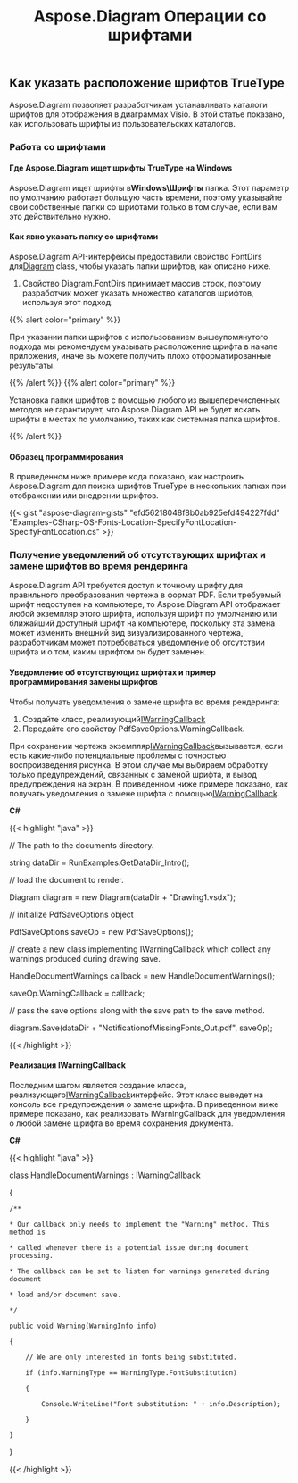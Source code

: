 ﻿---
title: Aspose.Diagram Операции со шрифтами
type: docs
weight: 180
url: /ru/net/aspose-diagram-font-operations/
description: На этой странице описывается, как управлять шрифтами с помощью библиотеки Aspose.Diagram.
---
## **Как указать расположение шрифтов TrueType**
Aspose.Diagram позволяет разработчикам устанавливать каталоги шрифтов для отображения в диаграммах Visio. В этой статье показано, как использовать шрифты из пользовательских каталогов.
### **Работа со шрифтами**
#### **Где Aspose.Diagram ищет шрифты TrueType на Windows**
 Aspose.Diagram ищет шрифты в**Windows\Шрифты** папка. Этот параметр по умолчанию работает большую часть времени, поэтому указывайте свои собственные папки со шрифтами только в том случае, если вам это действительно нужно.
#### **Как явно указать папку со шрифтами**
Aspose.Diagram API-интерфейсы предоставили свойство FontDirs для[Diagram](https://reference.aspose.com/diagram/java/com.aspose.diagram/diagram) class, чтобы указать папки шрифтов, как описано ниже.

1. Свойство Diagram.FontDirs принимает массив строк, поэтому разработчик может указать множество каталогов шрифтов, используя этот подход.

{{% alert color="primary" %}} 

При указании папки шрифтов с использованием вышеупомянутого подхода мы рекомендуем указывать расположение шрифта в начале приложения, иначе вы можете получить плохо отформатированные результаты.

{{% /alert %}} {{% alert color="primary" %}} 

Установка папки шрифтов с помощью любого из вышеперечисленных методов не гарантирует, что Aspose.Diagram API не будет искать шрифты в местах по умолчанию, таких как системная папка шрифтов.

{{% /alert %}} 
#### **Образец программирования**
В приведенном ниже примере кода показано, как настроить Aspose.Diagram для поиска шрифтов TrueType в нескольких папках при отображении или внедрении шрифтов.

{{< gist "aspose-diagram-gists" "efd56218048f8b0ab925efd494227fdd" "Examples-CSharp-OS-Fonts-Location-SpecifyFontLocation-SpecifyFontLocation.cs" >}}
### **Получение уведомлений об отсутствующих шрифтах и замене шрифтов во время рендеринга**
Aspose.Diagram API требуется доступ к точному шрифту для правильного преобразования чертежа в формат PDF. Если требуемый шрифт недоступен на компьютере, то Aspose.Diagram API отображает любой экземпляр этого шрифта, используя шрифт по умолчанию или ближайший доступный шрифт на компьютере, поскольку эта замена может изменить внешний вид визуализированного чертежа, разработчикам может потребоваться уведомление об отсутствии шрифта и о том, каким шрифтом он будет заменен.
#### **Уведомление об отсутствующих шрифтах и пример программирования замены шрифтов**
Чтобы получать уведомления о замене шрифта во время рендеринга:

1. Создайте класс, реализующий[IWarningCallback](https://reference.aspose.com/diagram/net/aspose.diagram/IWarningCallback)
1. Передайте его свойству PdfSaveOptions.WarningCallback.

При сохранении чертежа экземпляр[IWarningCallback](https://reference.aspose.com/diagram/net/aspose.diagram/IWarningCallback)вызывается, если есть какие-либо потенциальные проблемы с точностью воспроизведения рисунка. В этом случае мы выбираем обработку только предупреждений, связанных с заменой шрифта, и вывод предупреждения на экран. В приведенном ниже примере показано, как получать уведомления о замене шрифта с помощью[IWarningCallback](https://reference.aspose.com/diagram/net/aspose.diagram/IWarningCallback).

**C#**

{{< highlight "java" >}}

 // The path to the documents directory.

string dataDir = RunExamples.GetDataDir_Intro();

// load the document to render.

Diagram diagram = new Diagram(dataDir + "Drawing1.vsdx");

// initialize PdfSaveOptions object

PdfSaveOptions saveOp = new PdfSaveOptions();

// create a new class implementing IWarningCallback which collect any warnings produced during drawing save.

HandleDocumentWarnings callback = new HandleDocumentWarnings();

saveOp.WarningCallback = callback;

// pass the save options along with the save path to the save method.

diagram.Save(dataDir + "NotificationofMissingFonts_Out.pdf", saveOp);

{{< /highlight >}}
#### **Реализация IWarningCallback**
Последним шагом является создание класса, реализующего[IWarningCallback](https://reference.aspose.com/diagram/net/aspose.diagram/IWarningCallback)интерфейс. Этот класс выведет на консоль все предупреждения о замене шрифта. В приведенном ниже примере показано, как реализовать IWarningCallback для уведомления о любой замене шрифта во время сохранения документа.

**C#**

{{< highlight "java" >}}

 class HandleDocumentWarnings : IWarningCallback

{

    /**

    * Our callback only needs to implement the "Warning" method. This method is

    * called whenever there is a potential issue during document processing.

    * The callback can be set to listen for warnings generated during document

    * load and/or document save.

    */

    public void Warning(WarningInfo info)

    {

        // We are only interested in fonts being substituted.

        if (info.WarningType == WarningType.FontSubstitution)

        {

            Console.WriteLine("Font substitution: " + info.Description);

        }

    }

}

{{< /highlight >}}

